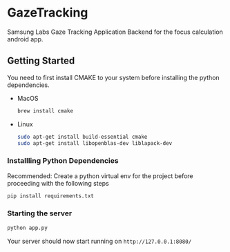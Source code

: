 # GazeTracking

Samsung Labs Gaze Tracking Application
Backend for the focus calculation android app.

## Getting Started

You need to first install CMAKE to your system before installing the python dependencies.

- MacOS

  ```bash
  brew install cmake
  ```

- Linux

  ```bash
  sudo apt-get install build-essential cmake
  sudo apt-get install libopenblas-dev liblapack-dev
  ```

### Installling Python Dependencies

Recommended: Create a python virtual env for the project before proceeding with the following steps

```bash
pip install requirements.txt
```

### Starting the server

```bash
python app.py
```

Your server should now start running on `http://127.0.0.1:8080/`
